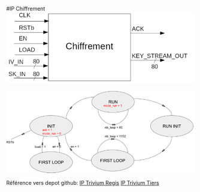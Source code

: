 #IP Chiffrement
![IP Chiffrement](presentation/Chiffrement.png)


![FSM Trivium](presentation/Trivium_FSM.png)


Référence vers depot github:
[IP Trivium Regis](https://github.com/inmcm/HDL_Ciphers/blob/master/Trivium)
[IP Trivium Tiers](https://github.com/yahniukov/Trivium_FPGA)

